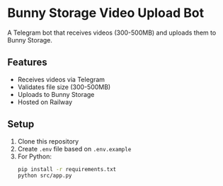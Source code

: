 # Bunny Storage Video Upload Bot

A Telegram bot that receives videos (300-500MB) and uploads them to Bunny Storage.

## Features
- Receives videos via Telegram
- Validates file size (300-500MB)
- Uploads to Bunny Storage
- Hosted on Railway

## Setup

1. Clone this repository
2. Create `.env` file based on `.env.example`
3. For Python:
   ```bash
   pip install -r requirements.txt
   python src/app.py